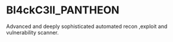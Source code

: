 # Bl4ckC3ll_PANTHEON
Advanced and deeply sophisticated automated recon ,exploit and vulnerability scanner.
